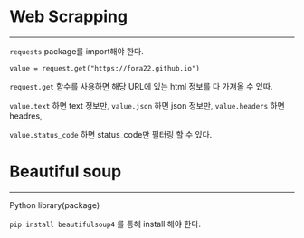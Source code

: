 # Web Scrapping

---

`requests` package를 import해야 한다.

    value = request.get("https://fora22.github.io")

`request.get` 함수를 사용하면 해당 URL에 있는 html 정보를 다 가져올 수 있따.

`value.text` 하면 text 정보만, `value.json` 하면 json 정보만, `value.headers` 하면 headres, 

`value.status_code` 하면 status_code만 필터링 할 수 있다.

# **Beautiful soup**

---

Python library(package)

`pip install beautifulsoup4` 를 통해 install 해야 한다.